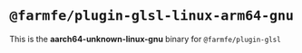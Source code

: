# `@farmfe/plugin-glsl-linux-arm64-gnu`

This is the **aarch64-unknown-linux-gnu** binary for `@farmfe/plugin-glsl`
